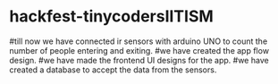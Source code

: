 # hackfest-tinycodersIITISM
#till now we have connected ir sensors with arduino UNO to count the number of people entering and exiting.
#we have created the app flow design.
#we have made the frontend UI designs for the app.
#we have created a database to accept the data from the sensors.

